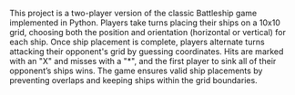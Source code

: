 This project is a two-player version of the classic Battleship game implemented in Python. 
Players take turns placing their ships on a 10x10 grid, choosing both the position and orientation (horizontal or vertical) for each ship. 
Once ship placement is complete, players alternate turns attacking their opponent's grid by guessing coordinates. 
Hits are marked with an "X" and misses with a "*", and the first player to sink all of their opponent’s ships wins. 
The game ensures valid ship placements by preventing overlaps and keeping ships within the grid boundaries.

